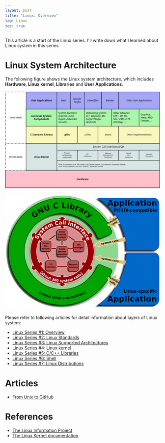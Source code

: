 ```yaml
---
layout: post
title: "Linux: Overview"
tag: Linux
toc: true
---
```


This article is a start of the Linux series. I'll write down what I learned about Linux system in this series.

<!--more-->

# Linux System Architecture

The following figure shows the Linux system architecture, which includes **Hardware**, **Linux kernel**, **Libraries** and **User Applications**.

![Linux System Architecture](/assets/linux-kernel-architecture.svg)

![GNU_C_Library](/assets/GNU_C_Library.png)

Please refer to following articles for detail information about layers of Linux system:

* <a href="{{ site.base-url }}/2015/12/10/linux-series-01-overview.html">Linux Series #1: Overview</a>
* <a href="{{ site.base-url }}/2015/12/12/linux-series-02-standards.html">Linux Series #2: Linux Standards</a>
* <a href="{{ site.base-url }}/2015/12/14/linux-series-03-linux-supported-architectures.html">Linux Series #3: Linux Supported Architectures</a>
* <a href="{{ site.base-url }}/2015/12/16/linux-series-04-linux-kernel.html">Linux Series #4: Linux kernel</a>
* <a href="{{ site.base-url }}/2015/12/18/linux-series-05-libraries.html">Linux Series #5: C/C++ Libraries</a>
* <a href="{{ site.base-url }}/2015/12/20/linux-series-06-shell.html">Linux Series #6: Shell</a>
* <a href="{{ site.base-url }}/2015/12/20/linux-series-07-linux-distributions.html">Linux Series #7: Linux Distributions</a>

# Articles

* [From Unix to GitHub](/docs/From_Unix_to_GitHub.pdf)

# References

* [The Linux Information Project](http://www.linfo.org/index.html)
* [The Linux Kernel documentation](https://www.kernel.org/doc/html/latest/)
